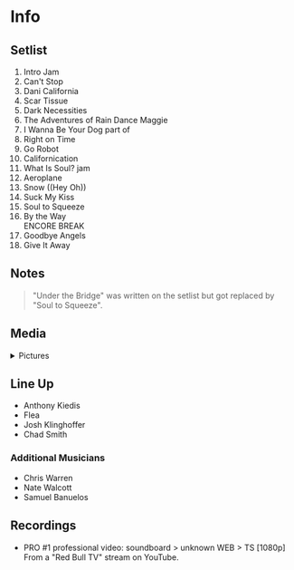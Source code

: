 # Info

## Setlist

1. Intro Jam
2. Can't Stop
3. Dani California
4. Scar Tissue
5. Dark Necessities
6. The Adventures of Rain Dance Maggie
7. I Wanna Be Your Dog part of
8. Right on Time
9. Go Robot
10. Californication
11. What Is Soul? jam
12. Aeroplane
13. Snow ((Hey Oh))
14. Suck My Kiss
15. Soul to Squeeze
16. By the Way
<br> ENCORE BREAK
17. Goodbye Angels
18. Give It Away

## Notes

> "Under the Bridge" was written on the setlist but got replaced by "Soul to Squeeze".

## Media 

<details>
  <summary>Pictures</summary>
  <!--<img alt="Setlist" title="Setlist" src="_.jpg" height="200" />
  <img alt="Clipping" title="Clipping" src="_.jpg" height="200" />
  <img alt="Flyer" title="Flyer" src="_.jpg" height="200" />-->
</details>

## Line Up

* Anthony Kiedis
* Flea
* Josh Klinghoffer
* Chad Smith

### Additional Musicians

* Chris Warren  
* Nate Walcott  
* Samuel Banuelos

## Recordings

* PRO #1 professional video: soundboard > unknown WEB > TS [1080p] From a "Red Bull TV" stream on YouTube.
